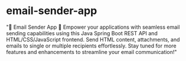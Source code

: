 # email-sender-app
"📧 Email Sender App 🚀  Empower your applications with seamless email sending capabilities using this Java Spring Boot REST API and HTML/CSS/JavaScript frontend. Send HTML content, attachments, and emails to single or multiple recipients effortlessly. Stay tuned for more features and enhancements to streamline your email communication!"
